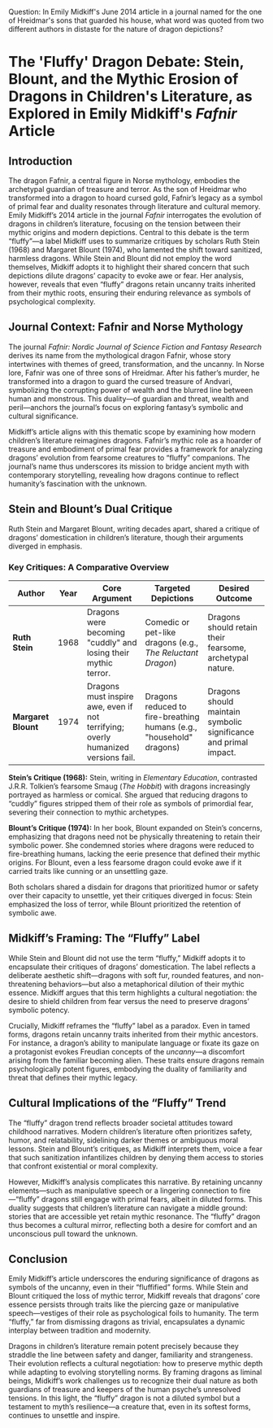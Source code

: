Question: In Emily Midkiff's June 2014 article in a journal named for the one of Hreidmar's sons that guarded his house, what word was quoted from two different authors in distaste for the nature of dragon depictions?

# The 'Fluffy' Dragon Debate: Stein, Blount, and the Mythic Erosion of Dragons in Children's Literature, as Explored in Emily Midkiff's *Fafnir* Article  

## Introduction  
The dragon Fafnir, a central figure in Norse mythology, embodies the archetypal guardian of treasure and terror. As the son of Hreidmar who transformed into a dragon to hoard cursed gold, Fafnir’s legacy as a symbol of primal fear and duality resonates through literature and cultural memory. Emily Midkiff’s 2014 article in the journal *Fafnir* interrogates the evolution of dragons in children’s literature, focusing on the tension between their mythic origins and modern depictions. Central to this debate is the term “fluffy”—a label Midkiff uses to summarize critiques by scholars Ruth Stein (1968) and Margaret Blount (1974), who lamented the shift toward sanitized, harmless dragons. While Stein and Blount did not employ the word themselves, Midkiff adopts it to highlight their shared concern that such depictions dilute dragons’ capacity to evoke awe or fear. Her analysis, however, reveals that even “fluffy” dragons retain uncanny traits inherited from their mythic roots, ensuring their enduring relevance as symbols of psychological complexity.  

## Journal Context: Fafnir and Norse Mythology  
The journal *Fafnir: Nordic Journal of Science Fiction and Fantasy Research* derives its name from the mythological dragon Fafnir, whose story intertwines with themes of greed, transformation, and the uncanny. In Norse lore, Fafnir was one of three sons of Hreidmar. After his father’s murder, he transformed into a dragon to guard the cursed treasure of Andvari, symbolizing the corrupting power of wealth and the blurred line between human and monstrous. This duality—of guardian and threat, wealth and peril—anchors the journal’s focus on exploring fantasy’s symbolic and cultural significance.  

Midkiff’s article aligns with this thematic scope by examining how modern children’s literature reimagines dragons. Fafnir’s mythic role as a hoarder of treasure and embodiment of primal fear provides a framework for analyzing dragons’ evolution from fearsome creatures to “fluffy” companions. The journal’s name thus underscores its mission to bridge ancient myth with contemporary storytelling, revealing how dragons continue to reflect humanity’s fascination with the unknown.  

## Stein and Blount’s Dual Critique  
Ruth Stein and Margaret Blount, writing decades apart, shared a critique of dragons’ domestication in children’s literature, though their arguments diverged in emphasis.  

### Key Critiques: A Comparative Overview  
| Author       | Year | Core Argument                                                                 | Targeted Depictions                          | Desired Outcome                                  |  
|--------------|------|-------------------------------------------------------------------------------|---------------------------------------------|-------------------------------------------------|  
| **Ruth Stein** | 1968 | Dragons were becoming "cuddly" and losing their mythic terror.               | Comedic or pet-like dragons (e.g., *The Reluctant Dragon*) | Dragons should retain their fearsome, archetypal nature. |  
| **Margaret Blount** | 1974 | Dragons must inspire awe, even if not terrifying; overly humanized versions fail. | Dragons reduced to fire-breathing humans (e.g., "household" dragons) | Dragons should maintain symbolic significance and primal impact. |  

**Stein’s Critique (1968):** Stein, writing in *Elementary Education*, contrasted J.R.R. Tolkien’s fearsome Smaug (*The Hobbit*) with dragons increasingly portrayed as harmless or comical. She argued that reducing dragons to “cuddly” figures stripped them of their role as symbols of primordial fear, severing their connection to mythic archetypes.  

**Blount’s Critique (1974):** In her book, Blount expanded on Stein’s concerns, emphasizing that dragons need not be physically threatening to retain their symbolic power. She condemned stories where dragons were reduced to fire-breathing humans, lacking the eerie presence that defined their mythic origins. For Blount, even a less fearsome dragon could evoke awe if it carried traits like cunning or an unsettling gaze.  

Both scholars shared a disdain for dragons that prioritized humor or safety over their capacity to unsettle, yet their critiques diverged in focus: Stein emphasized the loss of terror, while Blount prioritized the retention of symbolic awe.  

## Midkiff’s Framing: The “Fluffy” Label  
While Stein and Blount did not use the term “fluffy,” Midkiff adopts it to encapsulate their critiques of dragons’ domestication. The label reflects a deliberate aesthetic shift—dragons with soft fur, rounded features, and non-threatening behaviors—but also a metaphorical dilution of their mythic essence. Midkiff argues that this term highlights a cultural negotiation: the desire to shield children from fear versus the need to preserve dragons’ symbolic potency.  

Crucially, Midkiff reframes the “fluffy” label as a paradox. Even in tamed forms, dragons retain uncanny traits inherited from their mythic ancestors. For instance, a dragon’s ability to manipulate language or fixate its gaze on a protagonist evokes Freudian concepts of the *uncanny*—a discomfort arising from the familiar becoming alien. These traits ensure dragons remain psychologically potent figures, embodying the duality of familiarity and threat that defines their mythic legacy.  

## Cultural Implications of the “Fluffy” Trend  
The “fluffy” dragon trend reflects broader societal attitudes toward childhood narratives. Modern children’s literature often prioritizes safety, humor, and relatability, sidelining darker themes or ambiguous moral lessons. Stein and Blount’s critiques, as Midkiff interprets them, voice a fear that such sanitization infantilizes children by denying them access to stories that confront existential or moral complexity.  

However, Midkiff’s analysis complicates this narrative. By retaining uncanny elements—such as manipulative speech or a lingering connection to fire—“fluffy” dragons still engage with primal fears, albeit in diluted forms. This duality suggests that children’s literature can navigate a middle ground: stories that are accessible yet retain mythic resonance. The “fluffy” dragon thus becomes a cultural mirror, reflecting both a desire for comfort and an unconscious pull toward the unknown.  

## Conclusion  
Emily Midkiff’s article underscores the enduring significance of dragons as symbols of the uncanny, even in their “fluffified” forms. While Stein and Blount critiqued the loss of mythic terror, Midkiff reveals that dragons’ core essence persists through traits like the piercing gaze or manipulative speech—vestiges of their role as psychological foils to humanity. The term “fluffy,” far from dismissing dragons as trivial, encapsulates a dynamic interplay between tradition and modernity.  

Dragons in children’s literature remain potent precisely because they straddle the line between safety and danger, familiarity and strangeness. Their evolution reflects a cultural negotiation: how to preserve mythic depth while adapting to evolving storytelling norms. By framing dragons as liminal beings, Midkiff’s work challenges us to recognize their dual nature as both guardians of treasure and keepers of the human psyche’s unresolved tensions. In this light, the “fluffy” dragon is not a diluted symbol but a testament to myth’s resilience—a creature that, even in its softest forms, continues to unsettle and inspire.